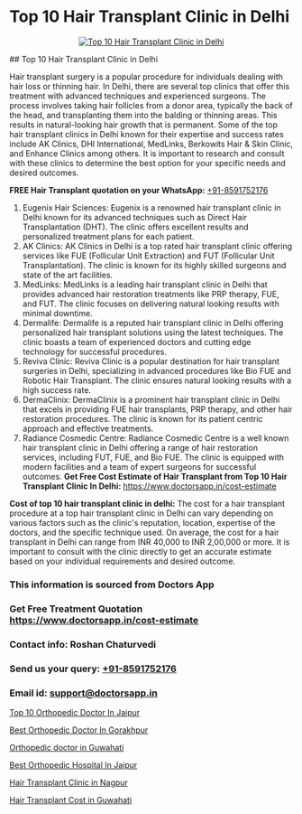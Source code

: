 # Top 10 Hair Transplant Clinic in Delhi

<p align="center">
  <a href="https://doctorsapp.co.in/treatment/hair-transplant">
    <img src="https://doctorsapp.co.in/uploads/treatment_image/transplant.jpg" alt="Top 10 Hair Transplant Clinic in Delhi">
  </a>
</p>
## Top 10 Hair Transplant Clinic in Delhi

Hair transplant surgery is a popular procedure for individuals dealing with hair loss or thinning hair. In Delhi, there are several top clinics that offer this treatment with advanced techniques and experienced surgeons. The process involves taking hair follicles from a donor area, typically the back of the head, and transplanting them into the balding or thinning areas. This results in natural-looking hair growth that is permanent. Some of the top hair transplant clinics in Delhi known for their expertise and success rates include AK Clinics, DHI International, MedLinks, Berkowits Hair & Skin Clinic, and Enhance Clinics among others. It is important to research and consult with these clinics to determine the best option for your specific needs and desired outcomes.

**FREE Hair Transplant quotation on your WhatsApp:**  [+91-8591752176](https://api.whatsapp.com/send?phone=8591752176)

1) Eugenix Hair Sciences: Eugenix is a renowned hair transplant clinic in Delhi known for its advanced techniques such as Direct Hair Transplantation (DHT). The clinic offers excellent results and personalized treatment plans for each patient.
2) AK Clinics: AK Clinics in Delhi is a top rated hair transplant clinic offering services like FUE (Follicular Unit Extraction) and FUT (Follicular Unit Transplantation). The clinic is known for its highly skilled surgeons and state of the art facilities.
3) MedLinks: MedLinks is a leading hair transplant clinic in Delhi that provides advanced hair restoration treatments like PRP therapy, FUE, and FUT. The clinic focuses on delivering natural looking results with minimal downtime.
4) Dermalife: Dermalife is a reputed hair transplant clinic in Delhi offering personalized hair transplant solutions using the latest techniques. The clinic boasts a team of experienced doctors and cutting edge technology for successful procedures.
5) Reviva Clinic: Reviva Clinic is a popular destination for hair transplant surgeries in Delhi, specializing in advanced procedures like Bio FUE and Robotic Hair Transplant. The clinic ensures natural looking results with a high success rate.
6) DermaClinix: DermaClinix is a prominent hair transplant clinic in Delhi that excels in providing FUE hair transplants, PRP therapy, and other hair restoration procedures. The clinic is known for its patient centric approach and effective treatments.
7) Radiance Cosmedic Centre: Radiance Cosmedic Centre is a well known hair transplant clinic in Delhi offering a range of hair restoration services, including FUT, FUE, and Bio FUE. The clinic is equipped with modern facilities and a team of expert surgeons for successful outcomes.
**Get Free Cost Estimate of Hair Transplant from Top 10 Hair Transplant Clinic In Delhi:** https://www.doctorsapp.in/cost-estimate

**Cost of top 10 hair transplant clinic in delhi:**
The cost for a hair transplant procedure at a top hair transplant clinic in Delhi can vary depending on various factors such as the clinic's reputation, location, expertise of the doctors, and the specific technique used. On average, the cost for a hair transplant in Delhi can range from INR 40,000 to INR 2,00,000 or more. It is important to consult with the clinic directly to get an accurate estimate based on your individual requirements and desired outcome.

### This information is sourced from Doctors App 
### Get Free Treatment Quotation https://www.doctorsapp.in/cost-estimate
### Contact info: Roshan Chaturvedi 
### Send us your query: [+91-8591752176](https://api.whatsapp.com/send?phone=8591752176) 
### Email id: support@doctorsapp.in

[Top 10 Orthopedic Doctor In Jaipur](https://www.linkedin.com/pulse/top-10-orthopedic-doctor-jaipur-doctorsapp-dhaka-dgqoe?trackingId=VA7z6mL7NpAz5LK4SVy1CQ%3D%3D&lipi=urn%3Ali%3Apage%3Ad_flagship3_company_admin%3Bo%2BosOGJBSO63YocmsfjAZA%3D%3D)

[Best Orthopedic Doctor In Gorakhpur](https://www.linkedin.com/pulse/best-orthopedic-doctor-gorakhpur-knee-replacement-treatment-ufmqe?trackingId=h5iGI8QDYvjMxGvBnO%2BWDg%3D%3D&lipi=urn%3Ali%3Apage%3Ad_flagship3_company_admin%3B%2FMzkEXxJRqGf2zEVBOlEsA%3D%3D)

[Orthopedic doctor in Guwahati](https://medium.com/@vanshmehar12/orthopedic-doctor-in-guwahati-0b6f04e0803e)

[Best Orthopedic Hospital In Jaipur](https://medium.com/@vanshmehar12/best-orthopedic-hospital-in-jaipur-0f66c63d585f)

[Hair Transplant Clinic in Nagpur](https://doctors-apps.github.io/doctorsapp/hair-transplant-clinic-in-nagpur)

[Hair Transplant Cost in Guwahati](https://doctors-apps.github.io/doctorsapp/hair-transplant-cost-in-guwahati)

